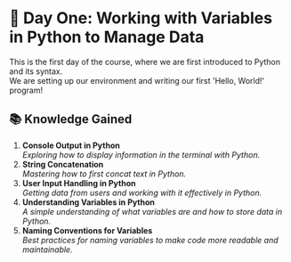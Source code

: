 # 🎯 Day One: Working with Variables in Python to Manage Data

This is the first day of the course, where we are first introduced to Python and its syntax.  
We are setting up our environment and writing our first 'Hello, World!' program!

## 📚 Knowledge Gained

1. **Console Output in Python**  
*Exploring how to display information in the terminal with Python.*
2. **String Concatenation**  
*Mastering how to first concat text in Python.*
3. **User Input Handling in Python**  
*Getting data from users and working with it effectively in Python.*
4. **Understanding Variables in Python**  
*A simple understanding of what variables are and how to store data in Python.*
5. **Naming Conventions for Variables**  
*Best practices for naming variables to make code more readable and maintainable.*

